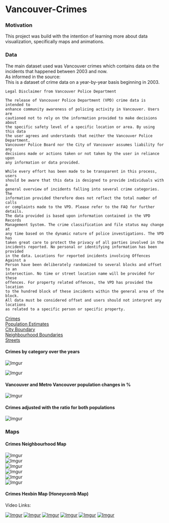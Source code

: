 # Vancouver-Crimes
  
### Motivation
This project was build with the intention of learning more about data visualization, specifically maps and animations.
  
### Data
The main dataset used was Vancouver crimes which contains data on the incidents that happened between 2003 and now.  
As informed in the source:  
    This is a dataset of crime data on a year-by-year basis beginning in 2003.

    Legal Disclaimer from Vancouver Police Department

    The release of Vancouver Police Department (VPD) crime data is intended to 
    enhance community awareness of policing activity in Vancouver. Users are 
    cautioned not to rely on the information provided to make decisions about 
    the specific safety level of a specific location or area. By using this data 
    the user agrees and understands that neither the Vancouver Police Department, 
    Vancouver Police Board nor the City of Vancouver assumes liability for any 
    decisions made or actions taken or not taken by the user in reliance upon 
    any information or data provided.

    While every effort has been made to be transparent in this process, users 
    should be aware that this data is designed to provide individuals with a 
    general overview of incidents falling into several crime categories. The 
    information provided therefore does not reflect the total number of calls 
    or complaints made to the VPD. Please refer to the FAQ for further details. 
    The data provided is based upon information contained in the VPD Records 
    Management System. The crime classification and file status may change at 
    any time based on the dynamic nature of police investigations. The VPD has 
    taken great care to protect the privacy of all parties involved in the 
    incidents reported. No personal or identifying information has been provided 
    in the data. Locations for reported incidents involving Offences Against a 
    Person have been deliberately randomized to several blocks and offset to an 
    intersection. No time or street location name will be provided for these 
    offences. For property related offences, the VPD has provided the location 
    to the hundred block of these incidents within the general area of the block. 
    All data must be considered offset and users should not interpret any locations 
    as related to a specific person or specific property.
    
[Crimes](https://data.vancouver.ca/datacatalogue/crime-data.htm)  
[Population Estimates](https://www2.gov.bc.ca/gov/content/data/statistics/people-population-community/population/population-estimates)  
[City Boundary](https://data.vancouver.ca/datacatalogue/cityBoundary.htm)  
[Neighbourhood Boundaries](https://data.vancouver.ca/datacatalogue/localAreaBoundary.htm)  
[Streets](https://data.vancouver.ca/datacatalogue/cityStreets.htm)  


#### Crimes by category over the years  
![Imgur](https://i.imgur.com/KrgWYrD.gif)  
  
![Imgur](https://i.imgur.com/r8Z9k4L.png)  
  
#### Vancouver and Metro Vancouver population changes in %
![Imgur](https://i.imgur.com/pLp6vM0.png)  
#### Crimes adjusted with the ratio for both populations
![Imgur](https://i.imgur.com/4GVW9Us.png)  

### Maps
  
#### Crimes Neighbourhood Map
  
![Imgur](https://i.imgur.com/23nJ8JO.gif)  
![Imgur](https://i.imgur.com/1CPYX6I.gif)  
![Imgur](https://i.imgur.com/tnd0w1b.gif)  
![Imgur](https://i.imgur.com/b2oTpj9.gif)  
![Imgur](https://i.imgur.com/2tllEAv.gif)  
![Imgur](https://i.imgur.com/Cn3n7uW.gif)  

#### Crimes Hexbin Map (Honeycomb Map)
  
Video Links:  
  
[![Imgur](https://i.imgur.com/RH6bXda.gif)](https://i.imgur.com/RH6bXda.mp4)
[![Imgur](https://i.imgur.com/b7BtMVu.gif)](https://i.imgur.com/b7BtMVu.mp4)
[![Imgur](https://i.imgur.com/PnDLPiq.gif)](https://i.imgur.com/PnDLPiq.mp4)
[![Imgur](https://i.imgur.com/vNA9Sjt.gif)](https://i.imgur.com/vNA9Sjt.mp4)
[![Imgur](https://i.imgur.com/bZ4SavQ.gif)](https://i.imgur.com/bZ4SavQ.mp4)
[![Imgur](https://i.imgur.com/zeTitN9.gif)](https://i.imgur.com/zeTitN9.mp4)

